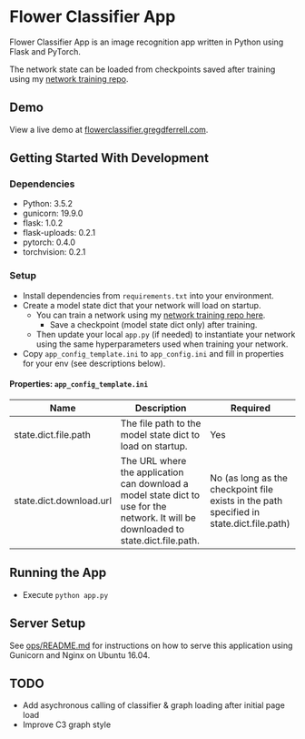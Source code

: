 # Flower Classifier App
Flower Classifier App is an image recognition app written in Python using Flask and PyTorch.

The network state can be loaded from checkpoints saved after training using my [network training repo](https://github.com/gregdferrell/aipy-p1-image-classifier).

## Demo
View a live demo at [flowerclassifier.gregdferrell.com](http://flowerclassifier.gregdferrell.com).

## Getting Started With Development

### Dependencies
- Python: 3.5.2
- gunicorn: 19.9.0
- flask: 1.0.2
- flask-uploads: 0.2.1
- pytorch: 0.4.0
- torchvision: 0.2.1

### Setup
- Install dependencies from `requirements.txt` into your environment.
- Create a model state dict that your network will load on startup.
  - You can train a network using my [network training repo here](https://github.com/gregdferrell/aipy-p1-image-classifier).
    - Save a checkpoint (model state dict only) after training.
  - Then update your local `app.py` (if needed) to instantiate your network using the same hyperparameters used when training your network.
- Copy `app_config_template.ini` to `app_config.ini` and fill in properties for your env (see descriptions below).

#### Properties: `app_config_template.ini`

Name | Description | Required
------------ | ------------- | -------------
state.dict.file.path | The file path to the model state dict to load on startup. | Yes
state.dict.download.url | The URL where the application can download a model state dict to use for the network. It will be downloaded to state.dict.file.path. | No (as long as the checkpoint file exists in the path specified in state.dict.file.path)

## Running the App
- Execute `python app.py`

## Server Setup
See [ops/README.md](ops/README.md) for instructions on how to serve this application using Gunicorn and Nginx on Ubuntu 16.04.

## TODO
- Add asychronous calling of classifier & graph loading after initial page load
- Improve C3 graph style
